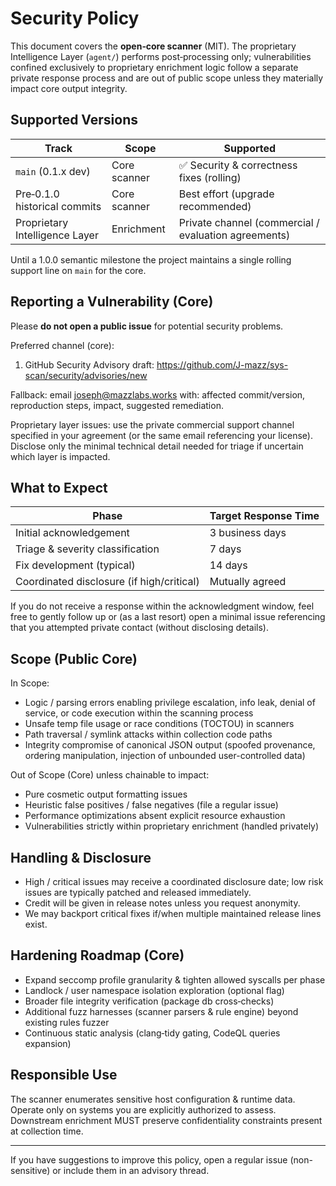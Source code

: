 # Security Policy

This document covers the **open‑core scanner** (MIT). The proprietary Intelligence Layer (`agent/`) performs post‑processing only; vulnerabilities confined exclusively to proprietary enrichment logic follow a separate private response process and are out of public scope unless they materially impact core output integrity.

## Supported Versions

| Track | Scope | Supported |
|-------|-------|-----------|
| `main` (0.1.x dev) | Core scanner | ✅ Security & correctness fixes (rolling)
| Pre‑0.1.0 historical commits | Core scanner | Best effort (upgrade recommended)
| Proprietary Intelligence Layer | Enrichment | Private channel (commercial / evaluation agreements)

Until a 1.0.0 semantic milestone the project maintains a single rolling support line on `main` for the core.

## Reporting a Vulnerability (Core)

Please **do not open a public issue** for potential security problems.

Preferred channel (core):
1. GitHub Security Advisory draft: https://github.com/J-mazz/sys-scan/security/advisories/new

Fallback: email joseph@mazzlabs.works with: affected commit/version, reproduction steps, impact, suggested remediation.

Proprietary layer issues: use the private commercial support channel specified in your agreement (or the same email referencing your license). Disclose only the minimal technical detail needed for triage if uncertain which layer is impacted.

## What to Expect

| Phase | Target Response Time |
|-------|----------------------|
| Initial acknowledgement | 3 business days |
| Triage & severity classification | 7 days |
| Fix development (typical) | 14 days |
| Coordinated disclosure (if high/critical) | Mutually agreed |

If you do not receive a response within the acknowledgment window, feel free to gently follow up or (as a last resort) open a minimal issue referencing that you attempted private contact (without disclosing details).

## Scope (Public Core)

In Scope:
* Logic / parsing errors enabling privilege escalation, info leak, denial of service, or code execution within the scanning process
* Unsafe temp file usage or race conditions (TOCTOU) in scanners
* Path traversal / symlink attacks within collection code paths
* Integrity compromise of canonical JSON output (spoofed provenance, ordering manipulation, injection of unbounded user-controlled data)

Out of Scope (Core) unless chainable to impact:
* Pure cosmetic output formatting issues
* Heuristic false positives / false negatives (file a regular issue)
* Performance optimizations absent explicit resource exhaustion
* Vulnerabilities strictly within proprietary enrichment (handled privately)

## Handling & Disclosure

- High / critical issues may receive a coordinated disclosure date; low risk issues are typically patched and released immediately.
- Credit will be given in release notes unless you request anonymity.
- We may backport critical fixes if/when multiple maintained release lines exist.

## Hardening Roadmap (Core)
* Expand seccomp profile granularity & tighten allowed syscalls per phase
* Landlock / user namespace isolation exploration (optional flag)
* Broader file integrity verification (package db cross‑checks)
* Additional fuzz harnesses (scanner parsers & rule engine) beyond existing rules fuzzer
* Continuous static analysis (clang‑tidy gating, CodeQL queries expansion)

## Responsible Use

The scanner enumerates sensitive host configuration & runtime data. Operate only on systems you are explicitly authorized to assess. Downstream enrichment MUST preserve confidentiality constraints present at collection time.

---
If you have suggestions to improve this policy, open a regular issue (non-sensitive) or include them in an advisory thread.
